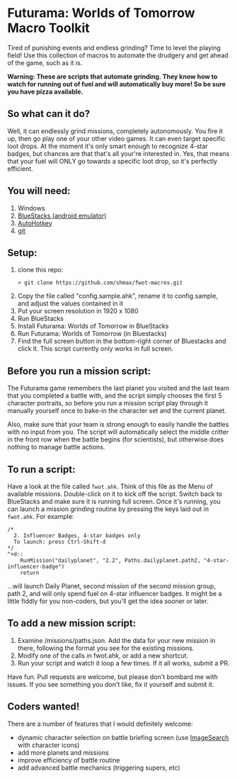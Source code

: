# Futurama: Worlds of Tomorrow Macro Toolkit

Tired of punishing events and endless grinding? Time to level the playing field! Use this collection of macros to automate the drudgery and get ahead of the game, such as it is.

**Warning: These are scripts that automate grinding. They know how to watch for running out of fuel and will automatically buy more! So be sure you have pizza available.**

## So what can it do?
Well, it can endlessly grind missions, completely autonomously. You fire it up, then go play one of your other video games. It can even target specific loot drops. At the moment it's only smart enough to recognize 4-star badges, but chances are that that's all your're interested in. Yes, that means that your fuel will ONLY go towards a specific loot drop, so it's perfectly efficient.

## You will need:

1. Windows
2. [BlueStacks (android emulator)](https://www.bluestacks.com/#gref)
3.  [AutoHotkey](https://autohotkey.com/)
4. [git](https://git-scm.com/download/win)

## Setup:

1. clone this repo:
    ```
    > git clone https://github.com/shmax/fwot-macros.git
    ```
2. Copy the file called "config.sample.ahk", rename it to config.sample, and adjust the values contained in it
3. Put your screen resolution in 1920 x 1080
4. Run BlueStacks
5. Install Futurama: Worlds of Tomorrow in BlueStacks
6. Run Futurama: Worlds of Tomorrow (in Bluestacks)
7. Find the full screen button in the bottom-right corner of Bluestacks and click it. This script currently only works in full screen.

## Before you run a mission script:
The Futurama game remembers the last planet you visited and the last team that you completed a battle with, and the script simply chooses the first 5 character portraits, so before you run a mission script play through it manually yourself once to bake-in the character set and the current planet.

Also, make sure that your team is strong enough to easily handle the battles with no input from you. The script will automatically select the middle critter in the front row when the battle begins (for scientists), but otherwise does nothing to manage battle actions.

## To run a script:
Have a look at the file called `fwot.ahk`. Think of this file as the Menu of available missions. Double-click on it to kick off the script. Switch back to BlueStacks and make sure it is running full screen. Once it's running, you can launch a mission grinding routine by pressing the keys laid out in `fwot.ahk`. For example:

```
/*
  2. Influencer Badges, 4-star badges only
  To launch: press Ctrl-Shift-d
*/
^+d::
    RunMission("dailyplanet", "2.2", Paths.dailyplanet.path2, "4-star-influencer-badge")
    return

```

...will launch Daily Planet, second mission of the second mission group, path 2, and will only spend fuel on 4-star influencer badges. It might be a little fiddly for you non-coders, but you'll get the idea sooner or later.

## To add a new mission script:
1. Examine /missions/paths.json. Add the data for your new mission in there, following the format you see for the existing missions.
2. Modify one of the calls in fwot.ahk, or add a new shortcut.
3. Run your script and watch it loop a few times. If it all works, submit a PR.

Have fun. Pull requests are welcome, but please don't bombard me with issues. If you see something you don't like, fix it yourself and submit it.

## Coders wanted!
There are a number of features that I would definitely welcome:
* dynamic character selection on battle briefing screen (use [ImageSearch](https://autohotkey.com/docs/commands/ImageSearch.htm) with character icons)
* add more planets and missions
* improve efficiency of battle routine
* add advanced battle mechanics (triggering supers, etc)